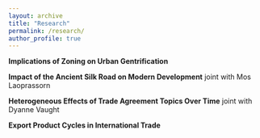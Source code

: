 ```yaml
---
layout: archive
title: "Research"
permalink: /research/
author_profile: true
---
```


**Implications of Zoning on Urban Gentrification**

**Impact of the Ancient Silk Road on Modern Development** joint with Mos Laoprassorn 

**Heterogeneous Effects of Trade Agreement Topics Over Time** joint with Dyanne Vaught

**Export Product Cycles in International Trade**
